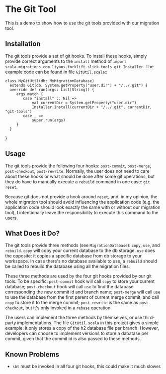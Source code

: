 # The Git Tool

This is a demo to show how to use the git tools provided with our migration tool.

## Installation

The git tools provide a set of git hooks. To install these hooks, simply provide correct arguments to the `install` method of `import scala.migrations.com.liyaos.forklift.slick.tools.git.Installer`. The example code can be found in file `GitUtil.scala`::

    class MyGitUtil(db: MyMigrationDatabase)
      extends Git(db, System.getProperty("user.dir") + "/../.git") {
      override def run(args: List[String]) {
         args match {
            case "install" :: Nil =>
                val currentDir = System.getProperty("user.dir")
                Installer.install(currentDir + "/../.git", currentDir, "git-tools")
            case _ =>
                super.run(args)
         }
      }
   }

## Usage

The git tools provide the following four hooks: `post-commit`, `post-merge`, `post-checkout`, `post-rewrite`. Normally, the user does not need to care about these hooks or what should be done after some git operations, but they do have to manually execute a `rebuild` command in one case: `git reset`.

Because git does not provide a hook around `reset`, and, in my opinion, the whole migration tool should avoid influencing the application code (e.g. the application code should look exactly the same with or without our migration tool), I intentionally leave the responsibility to execute this command to the users.

## What Does it Do?

The git tools provide three methods (see `MigrationDatabase`): `copy`, `use`, and `rebuild`. `copy` will copy your current database to the db storage. `use` does the opposite: it copies a specific database from db storage to your workspace. In case there's no database available to use, a `rebuild` should be called to rebuild the database using all the migration files.

These three methods are used by the four git hooks provided by our git tools. To be specific: `post-commit` hook will call `copy` to store your current database; `post-checkout` hook will call `use` to find the database corresponding the new commit id and branch name; `post-merge` will call `use` to use the database from the first parent of current merge commit, and call `copy` to store it to the merge commit; `post-rewrite` is the same as `post-checkout`, but it's only invoked in a `rebase` operation.

The users can implement the three methods by themselves, or use third-party  implementations. The file `GitUtil.scala` in this project gives a simple example:  it only stores a copy of the h2 database file per branch. However, developers can choose to implement versions to store a dabatase per commit, given that the commit id is also passed to these methods.

## Known Problems

- `sbt` must be invoked in all four git hooks, this could make it much slower.

